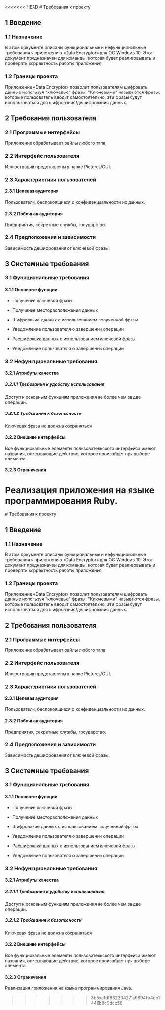 <<<<<<< HEAD
﻿# Требования к проекту

## 1 Введение

### 1.1 Назначение

В этом документе описаны функциональные и нефункциональные требования к приложению «Data Encryptor» для ОС Windows 10. 
Этот документ предназначен для команды, которая будет реализовывать и проверять корректность работы приложения.

### 1.2 Границы проекта

Приложение «Data Encryptor» позволит пользователям шифровать данные используя "ключевые" фразы. 
"Ключевыми" называются фразы, которые пользователь вводит самостоятельно, эти фразы будут использоваться для шифрования/дешифрования данных. 

## 2 Требования пользователя

### 2.1 Программые интерфейсы

Приложение обрабатывает файлы любого типа.

### 2.2 Интерфейс пользователя

Иллюстрации представлены в папке Pictures/GUI.

### 2.3 Характеристики пользователей

#### 2.3.1 Целевая аудитория

Пользователи, беспокоящиеся о конфиденциальности их данных.

#### 2.3.2 Побочная аудитория

Предприятия, секретные службы, государство.

### 2.4 Предположения и зависимости

Зависимость дешифрования от ключевой фразы. 

## 3 Системные требования

### 3.1 Функциональные требования

#### 3.1.1 Основные функции

- Получение ключевой фразы

- Получение месторасположения данных

- Шифрование данных с использованием полученной фразы

- Уведомление пользователя о завершении операции

- Расшифровка данных с использованием ключевой фразы

- Уведомление пользователя о завершении операции

### 3.2 Нефункциональные требования

#### 3.2.1 Атрибуты качества

##### 3.2.1.1 Требования к удобству использования

Доступ к основным функциям приложения не более чем за две операции.

##### 3.2.1.2 Требования к безопасности

Ключевая фраза не должна сохраняться 

#### 3.2.2 Внешние интерфейсы

Все функциональные элементы пользовательского интерфейса имеют названия, описывающие действие, которое произойдет при выборе элемента

#### 3.2.3 Ограничения

Реализация приложения на языке программирования Ruby.
=======
﻿# Требования к проекту

## 1 Введение

### 1.1 Назначение

В этом документе описаны функциональные и нефункциональные требования к приложению «Data Encryptor» для ОС Windows 10. 
Этот документ предназначен для команды, которая будет реализовывать и проверять корректность работы приложения.

### 1.2 Границы проекта

Приложение «Data Encryptor» позволит пользователям шифровать данные используя "ключевые" фразы. 
"Ключевыми" называются фразы, которые пользователь вводит самостоятельно, эти фразы будут использоваться для шифрования/дешифрования данных. 

## 2 Требования пользователя

### 2.1 Программые интерфейсы

Приложение обрабатывает файлы любого типа.

### 2.2 Интерфейс пользователя

Иллюстрации представлены в папке Pictures/GUI.

### 2.3 Характеристики пользователей

#### 2.3.1 Целевая аудитория

Пользователи, беспокоящиеся о конфиденциальности их данных.

#### 2.3.2 Побочная аудитория

Предприятия, секретные службы, государство.

### 2.4 Предположения и зависимости

Зависимость дешифрования от ключевой фразы. 

## 3 Системные требования

### 3.1 Функциональные требования

#### 3.1.1 Основные функции

- Получение ключевой фразы

- Получение месторасположения данных

- Шифрование данных с использованием полученной фразы

- Уведомление пользователя о завершении операции

- Расшифровка данных с использованием ключевой фразы

- Уведомление пользователя о завершении операции

### 3.2 Нефункциональные требования

#### 3.2.1 Атрибуты качества

##### 3.2.1.1 Требования к удобству использования

Доступ к основным функциям приложения не более чем за две операции.

##### 3.2.1.2 Требования к безопасности

Ключевая фраза не должна сохраняться 

#### 3.2.2 Внешние интерфейсы

Все функциональные элементы пользовательского интерфейса имеют названия, описывающие действие, которое произойдет при выборе элемента

#### 3.2.3 Ограничения

Реализация приложения на языке программирования Java.
>>>>>>> 3b5ba1df832304271a9894fb4eb1448b8c9dcc56
